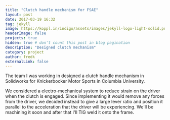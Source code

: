 ```yaml
---
title: "Clutch handle mechanism for FSAE"
layout: post
date: 2017-03-19 16:32
tag: jekyll
image: https://koppl.in/indigo/assets/images/jekyll-logo-light-solid.png
headerImage: false
projects: true
hidden: true # don't count this post in blog pagination
description: "Designed clutch mechanism"
category: project
author: fredk
externalLink: false
---
```


The team I was working in designed a clutch handle mechanism in Solidworks for Knickerbocker Motor Sports in Columbia University.

We considered a electro-mechanical system to reduce strain on the driver when the clutch is engaged. Since implementing it would remove any forces from the driver, we decided instead to give a large lever ratio and position it parallel to the acceleration that the driver will be experiencing. We'll be machining it soon and after that I'll TIG weld it onto the frame.

